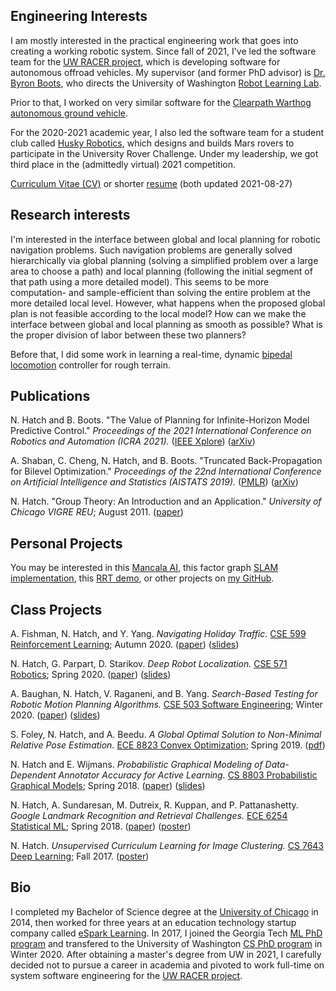 ## Engineering Interests

I am mostly interested in the practical engineering work that goes into creating a working robotic system. Since fall of 2021, I've led the software team for the [UW RACER project](https://www.apl.uw.edu/project/project.php?id=racer), which is developing software for autonomous offroad vehicles. My supervisor (and former PhD advisor) is [Dr. Byron Boots](https://homes.cs.washington.edu/~bboots/), who
directs the University of Washington [Robot Learning Lab](http://robotlearning.gatech.edu).

Prior to that, I worked on very similar software for the [Clearpath Warthog autonomous ground vehicle](https://photos.app.goo.gl/uXSBswH8FgHnaorr5).

For the 2020-2021 academic year, I also led the software team for a student club called [Husky Robotics](https://www.huskyrobotics.me/), which designs and builds Mars rovers to participate in the University Rover Challenge. Under my leadership, we got third place in the (admittedly virtual) 2021 competition.

[Curriculum Vitae (CV)](/cv/Hatch-Nathan-CV--2021-08-27.pdf) or shorter [resume](/cv/Hatch-Nathan-Resume--2021-08-27.pdf) (both updated 2021-08-27)

## Research interests

I'm interested in the interface between global and local planning for robotic navigation problems. Such navigation problems are generally solved hierarchically via global planning (solving a simplified problem over a large area to choose a path) and local planning (following the initial segment of that path using a more detailed model). This seems to be more computation- and sample-efficient than solving the entire problem at the more detailed local level. However, what happens when the proposed global plan is not feasible according to the local model? How can we make the interface between global and local planning as smooth as possible? What is the proper division of labor between these two planners?

Before that, I did some work in learning a real-time, dynamic
[bipedal locomotion](https://youtu.be/daH26hxTfsg) controller for rough terrain.

## Publications

N. Hatch and B. Boots. "The Value of Planning for Infinite-Horizon Model Predictive Control."
_Proceedings of the 2021 International Conference on Robotics and Automation (ICRA 2021)._
([IEEE Xplore](https://ieeexplore.ieee.org/stamp/stamp.jsp?arnumber=9561718)) ([arXiv](https://arxiv.org/abs/2104.02863))

A. Shaban, C. Cheng, N. Hatch, and B. Boots. "Truncated Back-Propagation for Bilevel Optimization." _Proceedings of the 22nd International Conference on Artificial Intelligence and Statistics (AISTATS 2019)._
([PMLR](http://proceedings.mlr.press/v89/shaban19a.html)) ([arXiv](https://arxiv.org/abs/1810.10667))

N. Hatch. "Group Theory: An Introduction and an Application." _University of Chicago VIGRE REU_; August 2011.
([paper](http://www.math.uchicago.edu/~may/VIGRE/VIGRE2011/REUPapers/Hatch.pdf))

## Personal Projects

You may be interested in this [Mancala AI](https://github.com/nhatch/mcts), this factor graph [SLAM implementation](https://github.com/nhatch/slam), this [RRT demo](https://github.com/nhatch/rrt), or other projects on [my GitHub](https://github.com/nhatch).

## Class Projects

A. Fishman, N. Hatch, and Y. Yang. _Navigating Holiday Traffic._ [CSE 599 Reinforcement Learning](https://homes.cs.washington.edu/~bboots/RL-Fall2020/); Autumn 2020.
([paper](/files/Navigating_Holiday_Traffic.pdf)) ([slides](https://docs.google.com/presentation/d/14OqVKhnbL5BtnwXD-2FRr80QebtkZjkICApYpljAoGg))

N. Hatch, G. Parpart, D. Starikov. _Deep Robot Localization._ [CSE 571 Robotics](https://courses.cs.washington.edu/courses/cse571/20sp/); Spring 2020.
([paper](files/Deep-Robot-Localization.pdf)) ([slides](https://docs.google.com/presentation/d/1KFFPJaoL5LctJbqo79rDn1qVgsLjKHGr5tkprjcoeVQ))

A. Baughan, N. Hatch, V. Raganeni, and B. Yang. _Search-Based Testing for Robotic Motion Planning Algorithms._ [CSE 503 Software Engineering](https://homes.cs.washington.edu/~rjust/courses/2020Winter/CSE503/); Winter 2020.
([paper](/files/Search_Based_Testing.pdf)) ([slides](https://docs.google.com/presentation/d/1ER0XtU6asJ3MKk-b1D7mIUPU-lZa2kUanL_SIbILsW0))

S. Foley, N. Hatch, and A. Beedu. _A Global Optimal Solution to Non-Minimal Relative Pose Estimation._ [ECE 8823 Convex Optimization](https://mdav.ece.gatech.edu/ece-8823-spring2019/); Spring 2019.
([pdf](/files/FoleyHatchBeeduNotes.pdf))

N. Hatch and E. Wijmans. _Probabilistic Graphical Modeling of Data-Dependent Annotator Accuracy for Active Learning._ [CS 8803 Probabilistic Graphical Models](http://fekri.ece.gatech.edu/course_ece8803.html); Spring 2018.
([paper](/files/Hatch_Wijmans_final_report.pdf)) ([slides](/files/Hatch_Wijmans_presentation_slides_v2.pdf))

N. Hatch, A. Sundaresan, M. Dutreix, R. Kuppan, and P. Pattanashetty. _Google Landmark Recognition and Retrieval Challenges._ [ECE 6254 Statistical ML](http://anderson.ece.gatech.edu/ece6254/assignments.html); Spring 2018.
([paper](/files/landmarks_report.pdf)) ([poster](/files/landmarks_poster.pdf))

N. Hatch. _Unsupervised Curriculum Learning for Image Clustering._ [CS 7643 Deep Learning](https://www.cc.gatech.edu/classes/AY2018/cs7643_fall/); Fall 2017.
([poster](/files/image-clustering.pdf))

## Bio

I completed my Bachelor of Science degree at the [University of Chicago](http://www.uchicago.edu) in 2014, then worked for three years at an education technology startup company called [eSpark Learning](http://www.esparklearning.com). In 2017, I joined the Georgia Tech [ML PhD program](http://ml.gatech.edu/phd) and transfered to the University of Washington [CS PhD program](https://www.cs.washington.edu/academics/phd) in Winter 2020. After obtaining a master's degree from UW in 2021, I carefully decided not to pursue a career in academia and pivoted to work full-time on system software engineering for the [UW RACER project](https://www.apl.uw.edu/project/project.php?id=racer).

